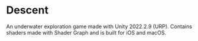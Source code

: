 # Descent
 An underwater exploration game made with Unity 2022.2.9 (URP). Contains shaders made with Shader Graph and is built for iOS and macOS.
